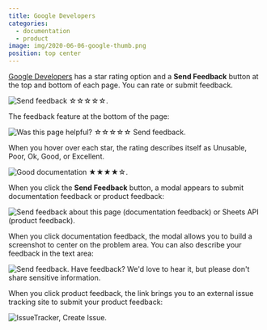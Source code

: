 ```yaml
---
title: Google Developers
categories:
  - documentation
  - product
image: img/2020-06-06-google-thumb.png
position: top center
---
```


[Google Developers](https://developers.google.com/) has a star rating option and a **Send Feedback** button at the top and bottom of each page. You can rate or submit feedback.

![Send feedback ☆☆☆☆☆.](/feedback-library/img/2020-06-06-google.png)

The feedback feature at the bottom of the page:

![Was this page helpful? ☆☆☆☆☆ Send feedback.](/feedback-library/img/2020-06-06-google-6.png)

When you hover over each star, the rating describes itself as Unusable, Poor, Ok, Good, or Excellent.

![Good documentation ★★★★☆.](/feedback-library/img/2020-06-06-google-4.png)

When you click the **Send Feedback** button, a modal appears to submit documentation feedback or product feedback:

![Send feedback about this page (documentation feedback) or Sheets API (product feedback).](/feedback-library/img/2020-06-06-google-2.png)

When you click documentation feedback, the modal allows you to build a screenshot to center on the problem area. You can also describe your feedback in the text area:

![Send feedback. Have feedback? We'd love to hear it, but please don't share sensitive information.](/feedback-library/img/2020-06-06-google-3.png)

When you click product feedback, the link brings you to an external issue tracking site to submit your product feedback:

![IssueTracker, Create Issue.](/feedback-library/img/2020-06-06-google-5.png)
